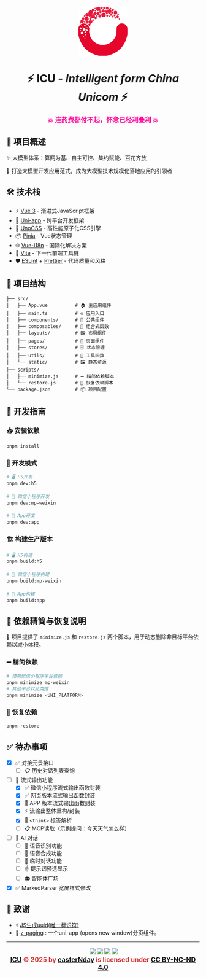 <p align="center">
  <img align="center" src="./src/static/logo.svg" height="128" alt="logo"/>
</p>

<h1 align="center">
⚡️ ICU - <em>Intelligent form China Unicom</em> ⚡️
</h1>

<p align="center" style="font-size:1.2em; font-weight:bold; color:#ff0099;">
  💥 连药费都付不起，怀念已经利叠利 💥
</p>

## 📌 项目概述

✨ 大模型体系：算网为基、自主可控、集约赋能、百花齐放

🌙 打造大模型开发应用范式，成为大模型技术规模化落地应用的引领者

## 🛠 技术栈

- ⚡️ [Vue 3](https://github.com/vuejs/core) - 渐进式JavaScript框架
- 🚀 [Uni-app](https://uniapp.dcloud.io/) - 跨平台开发框架
- 🎨 [UnoCSS](https://github.com/unocss/unocss) - 高性能原子化CSS引擎
- 📦 [Pinia](https://pinia.vuejs.org/) - Vue状态管理
- 🌐 [Vue-i18n](https://kazupon.github.io/vue-i18n/) - 国际化解决方案
- 🔧 [Vite](https://vitejs.dev/) - 下一代前端工具链
- 🛡 [ESLint](https://eslint.org/) + [Prettier](https://prettier.io/) - 代码质量和风格

## 📂 项目结构

```
├── src/
│   ├── App.vue          # 🏠 主应用组件
│   ├── main.ts          # ⚙️ 应用入口
│   ├── components/      # 🧩 公共组件
│   ├── composables/     # 🧰 组合式函数
│   ├── layouts/         # 🖼 布局组件
│   ├── pages/           # 📄 页面组件
│   ├── stores/          # 🗄 状态管理
│   ├── utils/           # 🔧 工具函数
│   └── static/          # 🖼 静态资源
├── scripts/
│   ├── minimize.js      # ➖ 精简依赖脚本
│   └── restore.js       # 🔄 恢复依赖脚本
└── package.json         # 📦 项目配置
```

## 🚀 开发指南

### 📥 安装依赖

```bash
pnpm install
```

### 🔨 开发模式

```bash
# 🖥️ H5开发
pnpm dev:h5

# 💬 微信小程序开发
pnpm dev:mp-weixin

# 📱 App开发
pnpm dev:app
```

### 🏗 构建生产版本

```bash
# 🖥️ H5构建
pnpm build:h5

# 💬 微信小程序构建
pnpm build:mp-weixin

# 📱 App构建
pnpm build:app
```

## 🔄 依赖精简与恢复说明

🔧 项目提供了 `minimize.js` 和 `restore.js` 两个脚本，用于动态删除非目标平台依赖以减小体积。

### ➖ 精简依赖

```bash
# 精简微信小程序平台依赖
pnpm minimize mp-weixin
# 其他平台以此类推
pnpm minimize <UNI_PLATFORM>
```

### 🔄 恢复依赖

```bash
pnpm restore
```

## ✅ 待办事项

- [x] ✅ 对接元景接口
  - [ ] 📋️ 历史对话列表查询
- [ ] 🌊 流式输出功能
  - [x] ✅ 微信小程序流式输出函数封装
  - [x] ✅ 网页版本流式输出函数封装
  - [x] 📱 APP 版本流式输出函数封装
  - [x] ⚡️ 流输出整体重构/封装
  - [x] 💭 `<think>` 标签解析
  - [ ] 📋️ MCP读取（示例提问：今天天气怎么样）
- [ ] 💭 AI 对话
  - [ ] 💬 语音识别功能
  - [ ] 🤲 语音合成功能
  - [ ] 🔏 临时对话功能
  - [ ] ☝️ 提示词预选显示
  - [ ] 📻️ 智能体广场
- [x] ✅ MarkedParser 宽屏样式修改

## 🙏 致谢

- ⚕️ [JS生成uuid(唯一标识符)](https://blog.csdn.net/pipizhou16/article/details/123691053)
- 📑 [z-paging](https://z-paging.zxlee.cn/) : 一个uni-app (opens new window)分页组件。

---

<p align="center" style="font-size:1.2em; font-weight:bold; color:#d33a3a;">
<img src="https://mirrors.creativecommons.org/presskit/icons/cc.svg" style="max-width: 16px;max-height:16px;margin-left: .2em;"><img src="https://mirrors.creativecommons.org/presskit/icons/by.svg" style="max-width: 16px;max-height:16px;margin-left: .2em;"><img src="https://mirrors.creativecommons.org/presskit/icons/nc.svg" style="max-width: 16px;max-height:16px;margin-left: .2em;"><img src="https://mirrors.creativecommons.org/presskit/icons/nd.svg" style="max-width: 16px;max-height:16px;margin-left: .2em;">
<br/>
<a href="https://github.com/UnicomStudio/ICU">ICU</a> © 2025 by <a href="https://github.com/easterNday">easterNday</a> is licensed under <a href="https://creativecommons.org/licenses/by-nc-nd/4.0/">CC BY-NC-ND 4.0</a>
</p>
